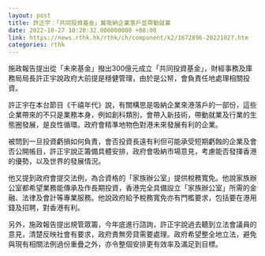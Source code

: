 ```yaml
---
layout: post
title: 許正宇：「共同投資基金」冀吸納企業落戶並帶動就業
date: 2022-10-27 10:20:32.000000000 +08:00
link: https://news.rthk.hk/rthk/ch/component/k2/1672896-20221027.htm
categories: rthk
---
```


施政報告提出從「未來基金」撥出300億元成立「共同投資基金」，財經事務及庫務局局長許正宇說政府大前提是穩健管理，由於是公帑，會負責任地處理相關投資。

許正宇在本台節目《千禧年代》說，有關構思是吸納企業來港落戶的一部份，這些企業帶來的不只是業務本身，例如創科類別，會帶入新技術，帶動就業及行業的生態圈發展，是良性循環。政府會精準地物色對港未來發展有利的企業。

被問到一旦投資虧損如何負責，會否投資長遠有利但可能承受短期虧蝕的企業及會否公開帳目，許正宇說正籌備具體安排，政府會吸納市場意見，考慮能否發揮香港的優勢，以及世界的發展情況。

他又提到政府會提交法例，為合資格的「家族辦公室」提供稅務寬免。他說家族辦公室都希望業務能傳承及作長期投資，香港完全具備設立「家族辦公室」所需的金融、法律及會計等專業服務。他說政府給予稅務寬免亦有門檻要求，包括要在港用錢及招聘，對香港有利。

另外，施政報告提出規管眾籌，今年底進行諮詢，許正宇說過去聽到立法會議員的意見，清楚反映社會有要求，政府責無旁貸需要處理。政府希望整全地立法，避免與現有相關法例過份重疊之外，亦令整個安排更有效率及滿足到目標。
